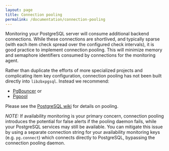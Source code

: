 ```yaml
---
layout: page
title: Connection pooling
permalink: /documentation/connection-pooling
---
```


Monitoring your PostgreSQL server will consume additional backend connections.
While these connections are shortlived, and typically sparse (with each item
check spread over the configured check intervals), it is good practice to
implement connection pooling. This will minimize memory and semaphore
identifiers consumed by connections for the monitoring agent.

Rather than duplicate the efforts of more specialized projects and complicating
item key configuration, connection pooling has not been built directly into
`libzbxpgsql`. Instead we recommend:

 * [PgBouncer](https://pgbouncer.github.io/) or
 * [Pgpool](http://www.pgpool.net/)

Please see the 
[PostgreSQL wiki](https://wiki.postgresql.org/wiki/Replication,_Clustering,_and_Connection_Pooling#Connection_Pooling_and_Acceleration)
for details on pooling.

*NOTE:* If availability monitoring is your primary concern, connection pooling
introduces the potential for false alerts if the pooling daemon fails, while
your PostgreSQL services may still be available. You can mitigate this issue by
using a separate connection string for your availability monitoring keys (e.g.
`pg.connect`) which connects directly to PostgreSQL, bypassing the connection
pooling daemon.